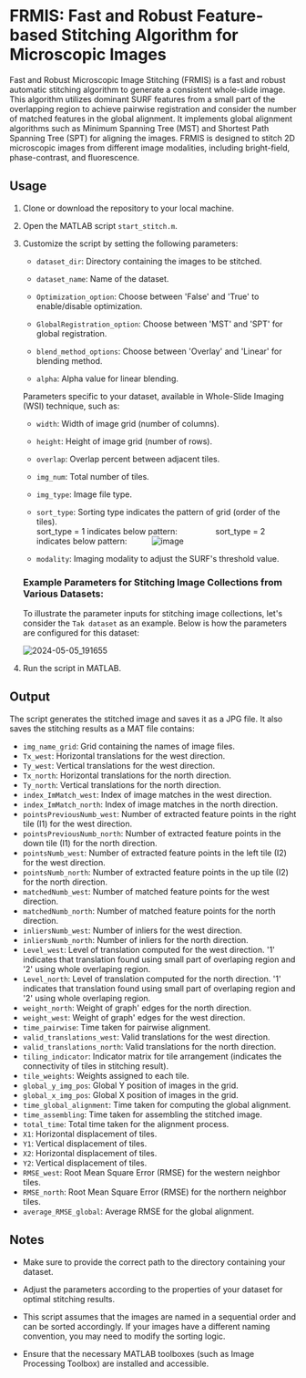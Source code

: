 # FRMIS: Fast and Robust Feature-based Stitching Algorithm for Microscopic Images

Fast and Robust Microscopic Image Stitching (FRMIS) is a fast and robust automatic stitching algorithm to generate a consistent whole-slide image. This algorithm utilizes dominant SURF features from a small part of the overlapping region to achieve pairwise registration and consider the number of matched features in the global alignment. It implements global alignment algorithms such as Minimum Spanning Tree (MST) and Shortest Path Spanning Tree (SPT) for aligning the images. FRMIS is designed to stitch 2D microscopic images from different image modalities, including bright-field, phase-contrast, and fluorescence. 

## Usage

1. Clone or download the repository to your local machine.

2. Open the MATLAB script `start_stitch.m`.

3. Customize the script by setting the following parameters:

    - `dataset_dir`: Directory containing the images to be stitched.
    
    - `dataset_name`: Name of the dataset.
    
    - `Optimization_option`: Choose between 'False' and 'True' to enable/disable optimization.
    
    - `GlobalRegistration_option`: Choose between 'MST' and 'SPT' for global registration.
    
    - `blend_method_options`: Choose between 'Overlay' and 'Linear' for blending method.
    
    - `alpha`: Alpha value for linear blending.
    
    Parameters specific to your dataset, available in Whole-Slide Imaging (WSI) technique, such as:
    - `width`: Width of image grid (number of columns).
    - `height`: Height of image grid (number of rows).
    - `overlap`: Overlap percent between adjacent tiles.
    - `img_num`: Total number of tiles.
    - `img_type`: Image file type.
    - `sort_type`: Sorting type indicates the pattern of grid (order of the tiles).  
       sort_type = 1 indicates below pattern: &nbsp; &nbsp; &nbsp; &nbsp;  &nbsp; &nbsp; &nbsp; &nbsp; sort_type = 2 indicates below pattern:
       &nbsp;  &nbsp; &nbsp; &nbsp; &nbsp;  ![image](https://github.com/labCOI/FRMIS/assets/60792530/57e7a014-d8d6-4c7c-b647-429076f6c60e)





    - `modality`: Imaging modality to adjust the SURF's threshold value.
   
    ### Example Parameters for Stitching Image Collections from Various Datasets:

    To illustrate the parameter inputs for stitching image collections, let's consider the `Tak dataset` as an example. Below is how the parameters are configured for this dataset:

    ![2024-05-05_191655](https://github.com/f-mohammadi/Stitching/assets/60792530/3950f597-3c05-4599-9e5a-dcf301668adf)
4. Run the script in MATLAB.

## Output

The script generates the stitched image and saves it as a JPG file. It also saves the stitching results as a MAT file contains:

- `img_name_grid`: Grid containing the names of image files.
- `Tx_west`: Horizontal translations for the west direction.
- `Ty_west`: Vertical translations for the west direction.
- `Tx_north`: Horizontal translations for the north direction.
- `Ty_north`: Vertical translations for the north direction.
- `index_ImMatch_west`: Index of image matches in the west direction.
- `index_ImMatch_north`: Index of image matches in the north direction.
- `pointsPreviousNumb_west`: Number of extracted feature points in the right tile (I1) for the west direction.
- `pointsPreviousNumb_north`: Number of extracted feature points in the down tile (I1) for the north direction.
- `pointsNumb_west`: Number of extracted feature points in the left tile (I2) for the west direction.
- `pointsNumb_north`: Number of extracted feature points in the up tile (I2) for the north direction.
- `matchedNumb_west`: Number of matched feature points for the west direction.
- `matchedNumb_north`: Number of matched feature points for the north direction.
- `inliersNumb_west`: Number of inliers for the west direction.
- `inliersNumb_north`: Number of inliers for the north direction.
- `Level_west`: Level of translation computed  for the west direction. '1' indicates that translation found using small part of overlaping region and '2' using whole overlaping region.
- `Level_north`: Level of translation computed for the north direction. '1' indicates that translation found using small part of overlaping region and '2' using whole overlaping region.
- `weight_north`: Weight of graph' edges for the north direction.
- `weight_west`: Weight of graph' edges for the west direction.
- `time_pairwise`: Time taken for pairwise alignment.
- `valid_translations_west`: Valid translations for the west direction.
- `valid_translations_north`: Valid translations for the north direction.
- `tiling_indicator`: Indicator matrix for tile arrangement (indicates the connectivity of tiles in stitching result).
- `tile_weights`: Weights assigned to each tile.
- `global_y_img_pos`: Global Y position of images in the grid.
- `global_x_img_pos`: Global X position of images in the grid.
- `time_global_alignment`: Time taken for computing the global alignment.
- `time_assembling`: Time taken for assembling the stitched image.
- `total_time`: Total time taken for the alignment process.
- `X1`: Horizontal displacement of tiles.
- `Y1`: Vertical displacement of tiles.
- `X2`: Horizontal displacement of tiles.
- `Y2`: Vertical displacement of tiles.
- `RMSE_west`: Root Mean Square Error (RMSE) for the western neighbor tiles.
- `RMSE_north`: Root Mean Square Error (RMSE) for the northern neighbor tiles.
- `average_RMSE_global`: Average RMSE for the global alignment.

## Notes

- Make sure to provide the correct path to the directory containing your dataset.

- Adjust the parameters according to the properties of your dataset for optimal stitching results.

- This script assumes that the images are named in a sequential order and can be sorted accordingly. If your images have a different naming convention, you may need to modify the sorting logic.

- Ensure that the necessary MATLAB toolboxes (such as Image Processing Toolbox) are installed and accessible.



